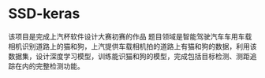 # SSD-keras
该项目是完成上汽杯软件设计大赛初赛的作品
题目领域是智能驾驶汽车车用车载相机识别道路上的猫和狗，上汽提供车载相机拍的道路上有猫和狗的数据，利用该数据集，设计深度学习模型，训练能识猫和狗的模型，完成包括目标检测、测距追踪在内的完整检测功能。
